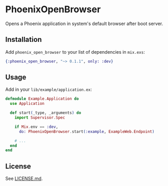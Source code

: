 # PhoenixOpenBrowser

Opens a Phoenix application in system's default browser after boot server.

## Installation

Add `phoenix_open_browser` to your list of dependencies in `mix.exs`:

```elixir
{:phoenix_open_browser, "~> 0.1.1", only: :dev}
```

## Usage

Add in your `lib/example/application.ex`:

```elixir
defmodule Example.Application do
  use Application

  def start(_type, _arguments) do
    import Supervisor.Spec

    if Mix.env == :dev,
      do: PhoenixOpenBrowser.start(:example, ExampleWeb.Endpoint)

    # ...
  end
end
```

## License

See [LICENSE.md](/LICENSE.md).
